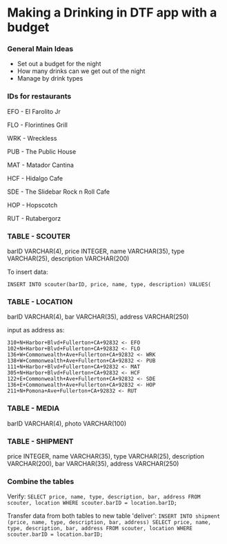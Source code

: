 # Making a Drinking in DTF app with a budget

### General Main Ideas
- Set out a budget for the night
- How many drinks can we get out of the night
- Manage by drink types


### IDs for restaurants
EFO - El Farolito Jr

FLO - Florintines Grill

WRK - Wreckless

PUB - The Public House

MAT - Matador Cantina

HCF - Hidalgo Cafe

SDE - The Slidebar Rock n Roll Cafe

HOP - Hopscotch

RUT - Rutabergorz


### TABLE - SCOUTER
barID VARCHAR(4), price INTEGER, name VARCHAR(35), type VARCHAR(25), description VARCHAR(200)

To insert data:
```
INSERT INTO scouter(barID, price, name, type, description) VALUES(
```
### TABLE - LOCATION
barID VARCHAR(4), bar VARCHAR(35), address VARCHAR(250)

input as address as:
```
310+N+Harbor+Blvd+Fullerton+CA+92832 <- EFO
102+N+Harbor+Blvd+Fullerton+CA+92832 <- FLO
136+W+Commonwealth+Ave+Fullerton+CA+92832 <- WRK
138+W+Commonwealth+Ave+Fullerton+CA+92832 <- PUB
111+N+Harbor+Blvd+Fullerton+CA+92832 <- MAT
305+N+Harbor+Blvd+Fullerton+CA+92832 <- HCF
122+E+Commonwealth+Ave+Fullerton+CA+92832 <- SDE
136+E+Commonwealth+Ave+Fullerton+CA+92832 <- HOP
211+N+Pomona+Ave+Fullerton+CA+92832 <- RUT
```

### TABLE - MEDIA
barID VARCHAR(4), photo VARCHAR(100)

### TABLE - SHIPMENT
price INTEGER, name VARCHAR(35), type VARCHAR(25), description VARCHAR(200), bar VARCHAR(35), address VARCHAR(250)


### Combine the tables

Verify:
`SELECT price, name, type, description, bar, address FROM scouter, location WHERE scouter.barID = location.barID;`

Transfer data from both tables to new table 'deliver':
`INSERT INTO shipment (price, name, type, description, bar, address) SELECT price, name, type, description, bar, address FROM scouter, location WHERE scouter.barID = location.barID;`
